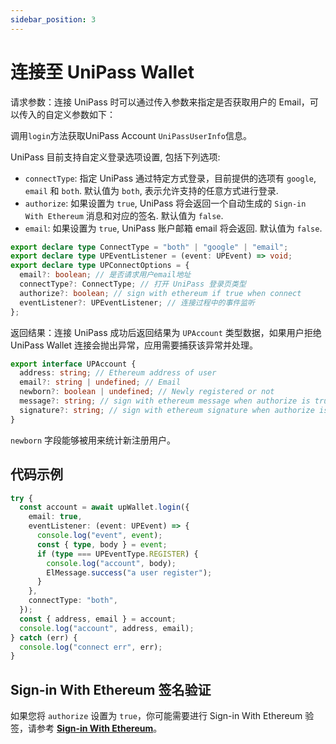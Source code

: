 ```yaml
---
sidebar_position: 3
---
```


# 连接至 UniPass Wallet

请求参数：连接 UniPass 时可以通过传入参数来指定是否获取用户的 Email，可以传入的自定义参数如下：

调用`login`方法获取UniPass Account `UniPassUserInfo`信息。

UniPass 目前支持自定义登录选项设置, 包括下列选项:
- `connectType`: 指定 UniPass 通过特定方式登录，目前提供的选项有 `google`, `email` 和 `both`. 默认值为 `both`, 表示允许支持的任意方式进行登录.
- `authorize`: 如果设置为 `true`, UniPass 将会返回一个自动生成的 `Sign-in With Ethereum` 消息和对应的签名. 默认值为 `false`.
- `email`: 如果设置为 `true`, UniPass 账户邮箱 email 将会返回. 默认值为 `false`.

```ts
export declare type ConnectType = "both" | "google" | "email";
export declare type UPEventListener = (event: UPEvent) => void;
export declare type UPConnectOptions = {
  email?: boolean; // 是否请求用户email地址
  connectType?: ConnectType; // 打开 UniPass 登录页类型
  authorize?: boolean; // sign with ethereum if true when connect
  eventListener?: UPEventListener; // 连接过程中的事件监听
};
```

返回结果：连接 UniPass 成功后返回结果为 `UPAccount` 类型数据，如果用户拒绝 UniPass Wallet 连接会抛出异常，应用需要捕获该异常并处理。

```ts
export interface UPAccount {
  address: string; // Ethereum address of user
  email?: string | undefined; // Email
  newborn?: boolean | undefined; // Newly registered or not
  message?: string; // sign with ethereum message when authorize is true
  signature?: string; // sign with ethereum signature when authorize is true
}
```

`newborn` 字段能够被用来统计新注册用户。

## 代码示例

```ts
try {
  const account = await upWallet.login({
    email: true,
    eventListener: (event: UPEvent) => {
      console.log("event", event);
      const { type, body } = event;
      if (type === UPEventType.REGISTER) {
        console.log("account", body);
        ElMessage.success("a user register");
      }
    },
    connectType: "both",
  });
  const { address, email } = account;
  console.log("account", address, email);
} catch (err) {
  console.log("connect err", err);
}
```

## Sign-in With Ethereum 签名验证

如果您将 `authorize` 设置为 `true`，你可能需要进行 Sign-in With Ethereum 验签，请参考 [**Sign-in With Ethereum**](../verifying-messages/02-sign-in-with-ethereum.md)。